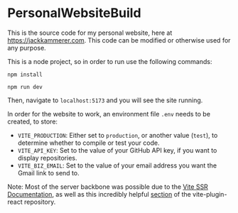 # PersonalWebsiteBuild

This is the source code for my personal website, here at https://jackkammerer.com.
This code can be modified or otherwise used for any purpose. 

This is a node project, so in order to run use the following commands:

```npm install```

```npm run dev ```

Then, navigate to ```localhost:5173``` and you will see the site running. 

In order for the website to work, an environment file ```.env``` needs to be created, to store:

- ``` VITE_PRODUCTION ```: Either set to ```production```, or another value (```test```), to determine whether to compile or test your code.
- ``` VITE_API_KEY ```: Set to the value of your GitHub API key, if you want to display repositories.
- ``` VITE_BIZ_EMAIL ```: Set to the value of your email address you want the Gmail link to send to.


 Note: Most of the server backbone was possible due to the [Vite SSR Documentation](https://vitejs.dev/guide/ssr.html), as well as this incredibly helpful [section](https://github.com/vitejs/vite-plugin-react/tree/main/playground/ssr-react) of the vite-plugin-react repository.
